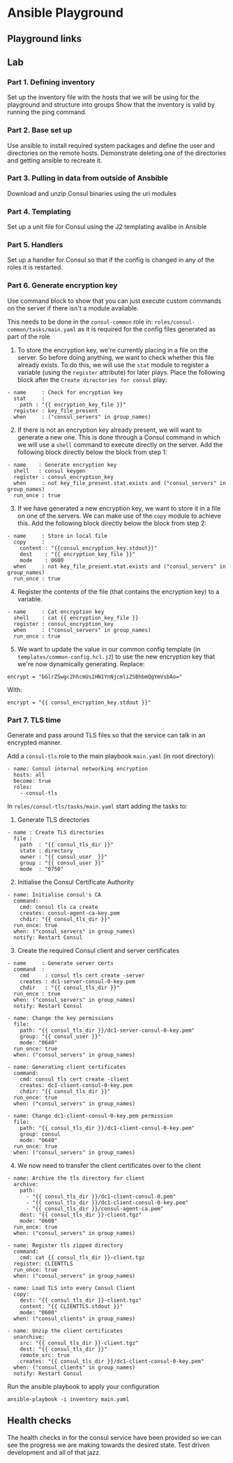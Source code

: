 # Ansible Playground

## Playground links

## Lab

### Part 1. Defining inventory

Set up the inventory file with the hosts that we will be using for the playground and structure into groups
Show that the inventory is valid by running the ping command.

### Part 2. Base set up 

Use ansible to install required system packages and define the user and directories on the remote hosts.
Demonstrate deleting one of the directories and getting ansible to recreate it.

### Part 3. Pulling in data from outside of Ansbible 

Download and unzip Consul binaries using the uri modules

### Part 4. Templating

Set up a unit file for Consul using the J2 templating avalibe in Ansible 

### Part 5. Handlers

Set up a handler for Consul so that if the config is changed in any of the roles it is restarted.

### Part 6. Generate encryption key

Use command block to show that you can just execute custom commands on the server if there isn't a module available.

This needs to be done in the `consul-common` role in: `roles/consul-common/tasks/main.yaml` as it is required for the config files generated as part of the role

1. To store the encryption key, we're currently placing in a file on the server. So before doing anything, we want to check whether this file already exists.
To do this, we will use the `stat` module to register a variable (using the `register` attribute) for later plays.
Place the following block after the `Create directories for consul` play:
```
- name     : Check for encryption key
  stat     :
    path : "{{ encryption_key_file }}"
  register : key_file_present 
  when     : ("consul_servers" in group_names)
```

2. If there is not an encryption key already present, we will want to generate a new one.
This is done through a Consul command in which we will use a `shell` command to execute directly on the server.
Add the following block directly below the block from step 1:
```
- name    : Generate encryption key
  shell   : consul keygen
  register : consul_encryption_key
  when     : not key_file_present.stat.exists and ("consul_servers" in group_names)
  run_once : true
```

3. If we have generated a new encryption key, we want to store it in a file on one of the servers.
We can make use of the `copy` module to achieve this.
Add the following block directly below the block from step 2:
```
- name     : Store in local file
  copy     :
    content : "{{consul_encryption_key.stdout}}"
    dest    : "{{ encryption_key_file }}"
    mode    : 0600
  when     : not key_file_present.stat.exists and ("consul_servers" in group_names)
  run_once : true
```

4. Register the contents of the file (that contains the encryption key) to a variable.
```
- name     : Cat encryption key
  shell    : cat {{ encryption_key_file }}
  register : consul_encryption_key
  when     : ("consul_servers" in group_names)
  run_once : true
```

5. We want to update the value in our common config template (in `templates/common-config.hcl.j2`) to use the new encryption key that we're now dynamically generating.
Replace:
```
encrypt = "bGlrZSwgc2hhcmUsIHN1YnNjcmliZSBhbmQgYmVsbAo="
```
With:
```
encrypt = "{{ consul_encryption_key.stdout }}"
```

### Part 7. TLS time 

Generate and pass around TLS files so that the service can talk in an encrypted manner.

Add a `consul-tls` role to the main playbook `main.yaml` (in root directory):
```
- name: Consul internal networking encryption
  hosts: all
  become: true
  roles: 
    - consul-tls
```

In `roles/consul-tls/tasks/main.yaml` start adding the tasks to:

1. Generate TLS directories
```
- name : Create TLS directories
  file :
    path  : "{{ consul_tls_dir }}"
    state : directory
    owner : "{{ consul_user  }}"
    group : "{{ consul_user }}"
    mode  : "0750"
```

2. Initialise the Consul Certificate Authority
```
- name: Initialise consul's CA
  command:
    cmd: consul tls ca create
    creates: consul-agent-ca-key.pem
    chdir: "{{ consul_tls_dir }}"
  run_once: true
  when: ("consul_servers" in group_names)
  notify: Restart Consul
```

3. Create the required Consul client and server certificates
```
- name     : Generate server certs
  command  :
    cmd     : consul tls cert create -server 
    creates : dc1-server-consul-0-key.pem
    chdir   : "{{ consul_tls_dir }}"
  run_once : true
  when: ("consul_servers" in group_names)
  notify: Restart Consul

- name: Change the key permissions
  file:
    path: "{{ consul_tls_dir }}/dc1-server-consul-0-key.pem"
    group: "{{ consul_user }}"
    mode: "0640"
  run_once: true
  when: ("consul_servers" in group_names)
  
- name: Generating client certificates
  command:
    cmd: consul tls cert create -client 
    creates: dc1-client-consul-0-key.pem
    chdir: "{{ consul_tls_dir }}"
  run_once: true
  when: ("consul_servers" in group_names)

- name: Change dc1-client-consul-0-key.pem permission
  file:
    path: "{{ consul_tls_dir }}/dc1-client-consul-0-key.pem"
    group: consul
    mode: "0640"
  run_once: true
  when: ("consul_servers" in group_names)
```

4. We now need to transfer the client certificates over to the client
```
- name: Archive the tls directory for client
  archive:
    path: 
      - "{{ consul_tls_dir }}/dc1-client-consul-0.pem"
      - "{{ consul_tls_dir }}/dc1-client-consul-0-key.pem"
      - "{{ consul_tls_dir }}/consul-agent-ca.pem"
    dest: "{{ consul_tls_dir }}-client.tgz"
    mode: "0600"
  run_once: true
  when: ("consul_servers" in group_names)

- name: Register tls zipped directory
  command:
    cmd: cat {{ consul_tls_dir }}-client.tgz
  register: CLIENTTLS
  run_once: true
  when: ("consul_servers" in group_names)

- name: Load TLS into every Consul Client
  copy:
    dest: "{{ consul_tls_dir }}-client.tgz"
    content: "{{ CLIENTTLS.stdout }}"
    mode: "0600"
  when: ("consul_clients" in group_names)

- name: Unzip the client certificates
  unarchive:
    src: "{{ consul_tls_dir }}-client.tgz"
    dest: "{{ consul_tls_dir }}"
    remote_src: true
    creates: "{{ consul_tls_dir }}/dc1-client-consul-0-key.pem"
  when: ("consul_clients" in group_names)
  notify: Restart Consul
```

Run the ansible playbook to apply your configuration
```
ansible-playbook -i inventory main.yaml
```


## Health checks 

The health checks in for the consul service have been provided so we can see the progress we are making towards the desired state. Test driven development and all of that jazz.